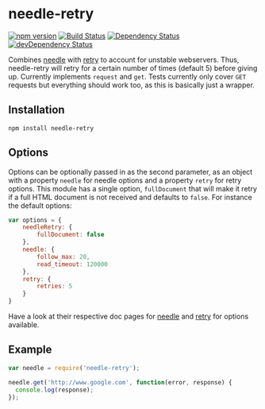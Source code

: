 # needle-retry
[![npm version](http://img.shields.io/npm/v/needle-retry.svg)](https://www.npmjs.org/package/needle-retry)
[![Build Status](http://img.shields.io/travis/alexlangberg/node-needle-retry.svg)](https://travis-ci.org/alexlangberg/node-needle-retry)
[![Dependency Status](https://david-dm.org/alexlangberg/node-needle-retry.svg)](https://david-dm.org/alexlangberg/node-needle-retry)
[![devDependency Status](https://david-dm.org/alexlangberg/node-needle-retry/dev-status.svg)](https://david-dm.org/alexlangberg/node-needle-retry#info=devDependencies)

Combines [needle](https://www.npmjs.org/package/needle) with [retry](https://www.npmjs.org/package/retry) to account for unstable webservers. Thus, needle-retry will retry for a certain number of times (default 5) before giving up. Currently implements ```request``` and ```get```. Tests currently only cover ```GET``` requests but everything should work too, as this is basically just a wrapper.

## Installation
```
npm install needle-retry
```

## Options
Options can be optionally passed in as the second parameter, as an object with a property ```needle``` for needle options and a property ```retry``` for retry options. This module has a single option, ```fullDocument``` that will make it retry if a full HTML document is not received and defaults to ```false```. For instance the default options:

```javascript
var options = {
    needleRetry: {
        fullDocument: false
    },
    needle: {
        follow_max: 20,
        read_timeout: 120000
    },
    retry: {
        retries: 5
    }
}
```

Have a look at their respective doc pages for [needle](https://www.npmjs.org/package/needle) and [retry](https://www.npmjs.org/package/retry) for options available.

## Example
```javascript
var needle = require('needle-retry');

needle.get('http://www.google.com', function(error, response) {
  console.log(response);
});
```
